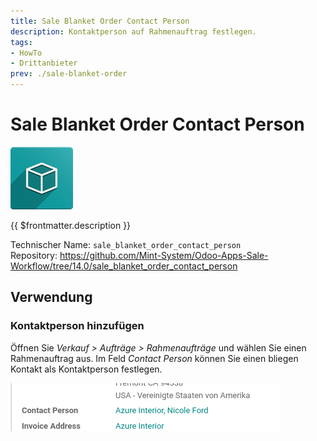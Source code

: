 ```yaml
---
title: Sale Blanket Order Contact Person
description: Kontaktperson auf Rahmenauftrag festlegen. 
tags:
- HowTo
- Drittanbieter
prev: ./sale-blanket-order
---
```

# Sale Blanket Order Contact Person
![icon_oms_box](attachments/icon_oms_box.png)

{{ $frontmatter.description }}

Technischer Name: `sale_blanket_order_contact_person`\
Repository: <https://github.com/Mint-System/Odoo-Apps-Sale-Workflow/tree/14.0/sale_blanket_order_contact_person>

## Verwendung

### Kontaktperson hinzufügen

Öffnen Sie *Verkauf > Aufträge > Rahmenaufträge* und wählen Sie einen Rahmenauftrag aus. Im Feld *Contact Person* können Sie einen bliegen Kontakt als Kontaktperson festlegen.

![](attachments/Sale%20Blanket%20Order%20Contact%20Person.png)